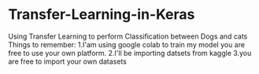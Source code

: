 # Transfer-Learning-in-Keras
Using Transfer Learning to perform Classification between Dogs and cats
 Things to remember:
 1.I'am using google colab to train my model you are free to use your own platform.
 2.I'll be importing datsets from kaggle
 3.you are free to import your own datasets
 
 
 
 
